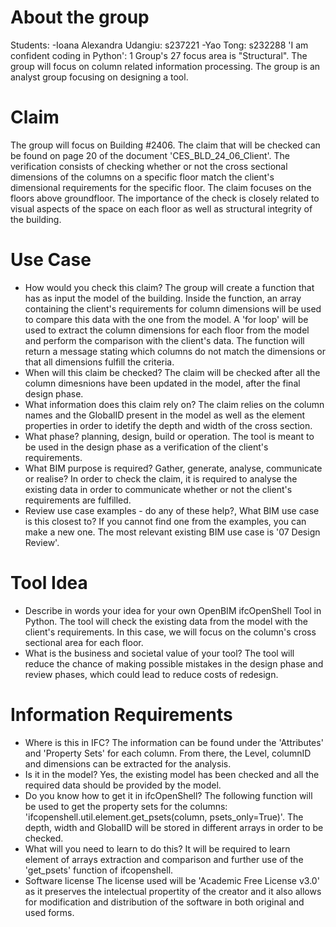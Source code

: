 # About the group

Students:
    -Ioana Alexandra Udangiu: s237221
    -Yao Tong: s232288
'I am confident coding in Python': 1
Group's 27 focus area is "Structural". The group will focus on column related information processing. The group is an analyst group focusing on designing a tool.

# Claim

The group will focus on Building #2406. The claim that will be checked can be found on page 20 of the document 'CES_BLD_24_06_Client'. The verification consists of checking whether or not the cross sectional dimensions of the columns on a specific floor match the client's dimensional requirements for the specific floor. The claim focuses on the floors above groundfloor. The importance of the check is closely related to visual aspects of the space on each floor as well as structural integrity of the building.

# Use Case
 * How would you check this claim?
 The group will create a function that has as input the model of the building. Inside the function, an array containing the client's requirements for column dimensions will be used to compare this data with the one from the model. A 'for loop' will be used to extract the column dimensions for each floor from the model and perform the comparison with the client's data. The function will return a message stating which columns do not match the dimensions or that all dimensions fulfill the criteria.
 * When will this claim be checked?
 The claim will be checked after all the column dimesnions have been updated in the model, after the final design phase.
  * What information does this claim rely on?
 The claim relies on the column names and the GlobalID present in the model as well as the element properties in order to idetify the depth and width of the cross section.
  * What phase? planning, design, build or operation.
 The tool is meant to be used in the design phase as a verification of the client's requirements.
  * What BIM purpose is required? Gather, generate, analyse, communicate or realise?
 In order to check the claim, it is required to analyse the existing data in order to communicate whether or not the client's requirements are fulfilled.
  * Review use case examples - do any of these help?, What BIM use case is this closest to? If you cannot find one from the examples, you can make a new one.
  The most relevant existing BIM use case is '07 Design Review'.
  
# Tool Idea
 * Describe in words your idea for your own OpenBIM ifcOpenShell Tool in Python.
The tool will check the existing data from the model with the client's requirements. In this case, we will focus on the column's cross sectional area for each floor.
 * What is the business and societal value of your tool?
 The tool will reduce the chance of making possible mistakes in the design phase and review phases, which could lead to reduce costs of redesign.
 
# Information Requirements
 * Where is this in IFC?
 The information can be found under the 'Attributes' and 'Property Sets' for each column. From there, the Level, columnID and dimensions can be extracted for the analysis.
 * Is it in the model?
 Yes, the existing model has been checked and all the required data should be provided by the model.
 * Do you know how to get it in ifcOpenShell?
 The following function will be used to get the property sets for the columns: 'ifcopenshell.util.element.get_psets(column, psets_only=True)'. The depth, width and GlobalID will be stored in different arrays in order to be checked.
 * What will you need to learn to do this?
 It will be required to learn element of arrays extraction and comparison and further use of the 'get_psets' function of ifcopenshell.
 * Software license
 The license used will be 'Academic Free License v3.0' as it preserves the intelectual propertity of the creator and it also allows for modification and distribution of the software in both original and used forms.

 


